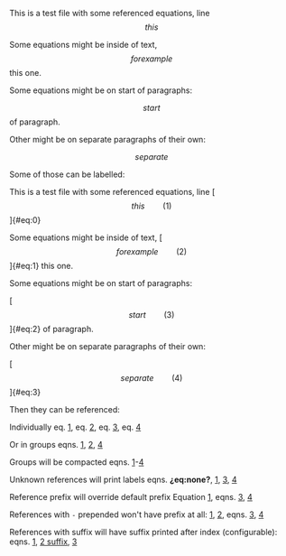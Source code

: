 This is a test file with some referenced equations, line $$ this $$

Some equations might be inside of text, $$ for example $$ this one.

Some equations might be on start of paragraphs:

$$ start $$ of paragraph.

Other might be on separate paragraphs of their own:

$$ separate $$

Some of those can be labelled:

This is a test file with some referenced equations, line
[$$ this \qquad(1)$$]{#eq:0}

Some equations might be inside of text,
[$$ for example \qquad(2)$$]{#eq:1} this one.

Some equations might be on start of paragraphs:

[$$ start \qquad(3)$$]{#eq:2} of paragraph.

Other might be on separate paragraphs of their own:

[$$ separate \qquad(4)$$]{#eq:3}

Then they can be referenced:

Individually eq. [1](#eq:0), eq. [2](#eq:1), eq. [3](#eq:2),
eq. [4](#eq:3)

Or in groups eqns. [1](#eq:0), [2](#eq:1), [4](#eq:3)

Groups will be compacted eqns. [1](#eq:0)-[4](#eq:3)

Unknown references will print labels eqns. **¿eq:none?**, [1](#eq:0),
[3](#eq:2), [4](#eq:3)

Reference prefix will override default prefix Equation [1](#eq:0),
eqns. [3](#eq:2), [4](#eq:3)

References with `-` prepended won't have prefix at all: [1](#eq:0),
[2](#eq:1), eqns. [3](#eq:2), [4](#eq:3)

References with suffix will have suffix printed after index
(configurable): eqns. [1](#eq:0), [2 suffix](#eq:1), [3](#eq:2)
